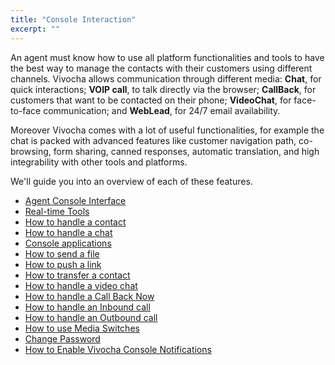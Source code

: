 ```yaml
---
title: "Console Interaction"
excerpt: ""
---
```

An agent must know how to use all platform functionalities and tools to have the best way to manage the contacts with their customers using different channels. Vivocha allows communication through different media: **Chat**, for quick interactions; **VOIP call**, to talk directly via the browser; **CallBack**, for customers that want to be contacted on their phone; **VideoChat**, for face-to-face communication; and **WebLead**, for 24/7 email availability.

Moreover Vivocha comes with a lot of useful functionalities, for example the chat is packed with advanced features like customer navigation path, co-browsing, form sharing, canned responses, automatic translation, and high integrability with other tools and platforms.

We'll guide you into an overview of each of these features.

* [Agent Console Interface](doc:agent-console-overview)
* [Real-time Tools](doc:agent-real-time-tools) 
* [How to handle a contact](doc:how-to-handle-a-contact)
* [How to handle a chat](doc:how-to-handle-a-chat)
* [Console applications](doc:console-applications)
* [How to send a file](doc:how-to-send-a-file)
* [How to push a link](doc:how-to-push-a-link)
* [How to transfer a contact](doc:how-to-transfer-a-contact)
* [How to handle a video chat](doc:how-to-handle-a-video-chat)
* [How to handle a Call Back Now](doc:how-to-handle-a-call-back-now)
* [How to handle an Inbound call](doc:inbound-call)
* [How to handle an Outbound call](doc:outbound-call)
* [How to use Media Switches](doc:media-switches-all)
* [Change Password](doc:agent-settings)
* [How to Enable Vivocha Console Notifications](doc:notifications)